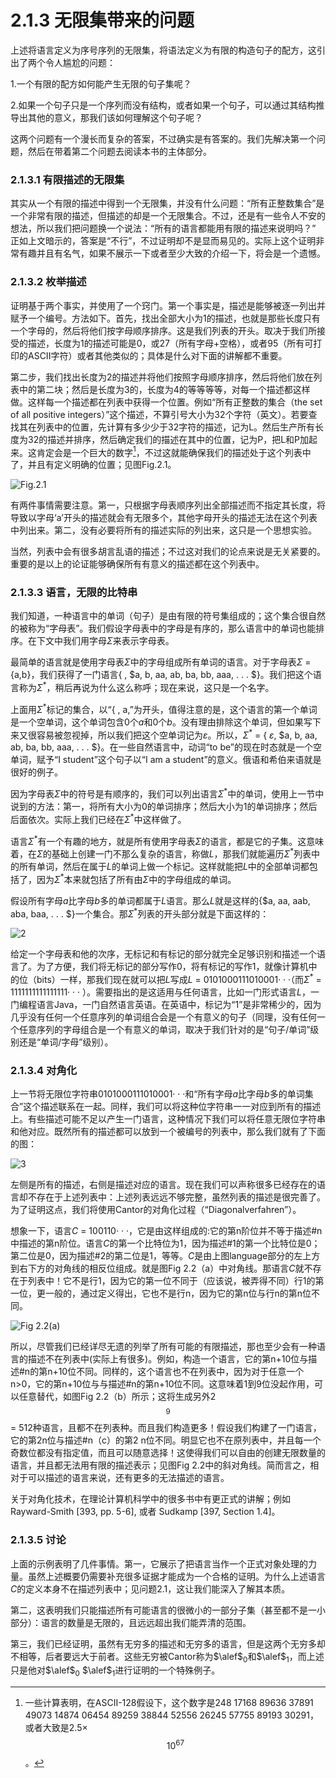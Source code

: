 # 2.1.3 无限集带来的问题

上述将语言定义为序号序列的无限集，将语法定义为有限的构造句子的配方，这引出了两个令人尴尬的问题：

1.一个有限的配方如何能产生无限的句子集呢？

2.如果一个句子只是一个序列而没有结构，或者如果一个句子，可以通过其结构推导出其他的意义，那我们该如何理解这个句子呢？

这两个问题有一个漫长而复杂的答案，不过确实是有答案的。我们先解决第一个问题，然后在带着第二个问题去阅读本书的主体部分。


### 2.1.3.1 有限描述的无限集

其实从一个有限的描述中得到一个无限集，并没有什么问题：“所有正整数集合”是一个非常有限的描述，但描述的却是一个无限集合。不过，还是有一些令人不安的想法，所以我们把问题换一个说法：“所有的语言都能用有限的描述来说明吗？” 正如上文暗示的，答案是“不行”，不过证明却不是显而易见的。实际上这个证明非常有趣并且有名气，如果不展示一下或者至少大致的介绍一下，将会是一个遗憾。

### 2.1.3.2 枚举描述

证明基于两个事实，并使用了一个窍门。第一个事实是，描述是能够被逐一列出并赋予一个编号。方法如下。首先，找出全部大小为1的描述，也就是那些长度只有一个字母的，然后将他们按字母顺序排序。这是我们列表的开头。取决于我们所接受的描述，长度为1的描述可能是0，或27（所有字母+空格），或者95（所有可打印的ASCII字符）或者其他类似的；具体是什么对下面的讲解都不重要。

第二步，我们找出长度为2的描述并将他们按照字母顺序排序，然后将他们放在列表中的第二块；然后是长度为3的，长度为4的等等等等，对每一个描述都这样做。这样每一个描述都在列表中获得一个位置。例如“所有正整数的集合（the set of all positive integers）”这个描述，不算引号大小为32个字符（英文）。若要查找其在列表中的位置，先计算有多少少于32字符的描述，记为L。然后生产所有长度为32的描述并排序，然后确定我们的描述在其中的位置，记为P，把L和P加起来。这肯定会是一个巨大的数字[^1]，不过这就能确保我们的描述处于这个列表中了，并且有定义明确的位置；见图Fig.2.1。

![Fig.2.1](../../img/2.1.3.1_1-Fig.2.1.png)

有两件事情需要注意。第一，只根据字母表顺序列出全部描述而不指定其长度，将导致以字母‘a’开头的描述就会有无限多个，其他字母开头的描述无法在这个列表中列出来。第二，没有必要将所有的描述实际的列出来，这只是一个思想实验。

当然，列表中会有很多胡言乱语的描述；不过这对我们的论点来说是无关紧要的。重要的是以上的论证能够确保所有有意义的描述都在这个列表中。

[^1]: 一些计算表明，在ASCII-128假设下，这个数字是248 17168 89636 37891 49073 14874 06454 89259 38844 52556 26245 57755 89193 30291，或者大致是2.5× $$10^{67}$$。


### 2.1.3.3 语言，无限的比特串

我们知道，一种语言中的单词（句子）是由有限的符号集组成的；这个集合很自然的被称为“字母表”。我们假设字母表中的字母是有序的，那么语言中的单词也能排序。在下文中我们用字母$\Sigma$来表示字母表。

最简单的语言就是使用字母表$\Sigma$中的字母组成所有单词的语言。对于字母表$\Sigma$ = {a,b}，我们获得了一门语言{ , $a, b, aa, ab, ba, bb, aaa, . . . $}。我们把这个语言称为$\Sigma$<sup>*</sup>，稍后再说为什么这么称呼；现在来说，这只是一个名字。

上面用$\Sigma$<sup>\*</sup>标记的集合，以“{ , a,”为开头，值得注意的是，这个语言的第一个单词是一个空单词，这个单词包含0个$a$和0个$b$。没有理由排除这个单词，但如果写下来又很容易被忽视掉，所以我们把这个空单词记为$\varepsilon$。所以，$\Sigma$<sup>\*</sup> = { $\varepsilon$, $a, b, aa, ab, ba, bb, aaa, . . . $}。在一些自然语言中，动词“to be”的现在时态就是一个空单词，赋予“I student”这个句子以“I am a student”的意义。俄语和希伯来语就是很好的例子。

因为字母表$\Sigma$中的符号是有顺序的，我们可以列出语言$\Sigma$<sup>\*</sup>中的单词，使用上一节中说到的方法：第一，将所有大小为0的单词排序；然后大小为1的单词排序；然后后面依次。实际上我们已经在$\Sigma$<sup>\*</sup>中这样做了。

语言$\Sigma$<sup>\*</sup>有一个有趣的地方，就是所有使用字母表$\Sigma$的语言，都是它的子集。这意味着，在$\Sigma$的基础上创建一门不那么复杂的语言，称做$L$，那我们就能遍历$\Sigma$<sup>\*</sup>列表中的所有单词，然后在属于$L$的单词上做一个标记。这样就能把$L$中的全部单词都包括了，因为$\Sigma$<sup>\*</sup>本来就包括了所有由$\Sigma$中的字母组成的单词。

假设所有字母$a$比字母$b$多的单词都属于$L$语言。那么$L$就是这样的{$a, aa, aab, aba, baa, . . . $}一个集合。那$\Sigma$<sup>\*</sup>列表的开头部分就是下面这样的：

![2](../../img/2.1.3.3_2.png)


给定一个字母表和他的次序，无标记和有标记的部分就完全足够识别和描述一个语言了。为了方便，我们将无标记的部分写作0，将有标记的写作1，就像计算机中的位（bits）一样，那我们现在就可以把$L$写成$L$ =  0101000111010001· · ·（而$\Sigma$<sup>\*</sup> = 1111111111111111· · · ）。需要指出的是这适用与任何语言，比如一门形式语言$L$，一门编程语言Java，一门自然语言英语。在英语中，标记为“1”是非常稀少的，因为几乎没有任何一个任意序列的单词组合会是一个有意义的句子（同理，没有任何一个任意序列的字母组合是一个有意义的单词，取决于我们针对的是“句子/单词”级别还是“单词/字母”级别）。

### 2.1.3.4 对角化

上一节将无限位字符串0101000111010001· · ·和“所有字母$a$比字母$b$多的单词集合”这个描述联系在一起。同样，我们可以将这种位字符串一一对应到所有的描述上。有些描述可能不足以产生一门语言，这种情况下我们可以将任意无限位字符串和他对应。既然所有的描述都可以放到一个被编号的列表中，那么我们就有了下面的图：

![3](../../img/2.1.3.4_3.png)

左侧是所有的描述，右侧是描述对应的语言。现在我们可以声称很多已经存在的语言却不存在于上述列表中：上述列表远远不够完整，虽然列表的描述是很完善了。为了证明这点，我们将使用Cantor的对角化过程（“Diagonalverfahren”）。

想象一下，语言$C$ = 100110· · ·，它是由这样组成的:它的第n阶位并不等于描述#n中描述的第n阶位。语言$C$的第一个比特位为1，因为描述#1的第一个比特位是0；第二位是0，因为描述#2的第二位是1，等等。$C$是由上图language部分的左上方到右下方的对角线的相反位组成。就是图Fig 2.2（a）中对角线。那语言$C$就不存在于列表中！它不是行1，因为它的第一位不同于（应该说，被弄得不同）行1的第一位，更一般的，通过定义得出，它也不是行n，因为它的第n位与行n的第n位不同。

![Fig 2.2(a)](../../img/2.1.3.4_4-Fig.2.2.png)

所以，尽管我们已经详尽无遗的列举了所有可能的有限描述，那也至少会有一种语言的描述不在列表中(实际上有很多)。例如，构造一个语言，它的第n+10位与描述#n的第n+10位不同。同样的，这个语言也不在列表中，因为对于任意一个n>0，它的第n+10位与与描述#n的第n+10位不同。这意味着1到9位没起作用，可以任意替代，如图Fig 2.2（b）所示；这将生成另外2$${^9}$$ = 512种语言，且都不在列表种。而且我们构造更多！假设我们构建了一门语言，它的第2n位与描述#n（c）的第2
n位不同。明显它也不在原列表中，并且每一个奇数位都没有指定值，而且可以随意选择！这使得我们可以自由的创建无限数量的语言，并且都无法用有限的描述表示；见图Fig 2.2中的斜对角线。简而言之，相对于可以描述的语言来说，还有更多的无法描述的语言。

关于对角化技术，在理论计算机科学中的很多书中有更正式的讲解；例如Rayward-Smith [393, pp. 5-6], 或者 Sudkamp [397, Section 1.4]。

### 2.1.3.5 讨论

上面的示例表明了几件事情。第一，它展示了把语言当作一个正式对象处理的力量。虽然上述概要仍需要补充很多证据才能成为一个合格的证明。为什么上述语言$C$的定义本身不在描述列表中；见问题2.1，这让我们能深入了解其本质。

第二，这表明我们只能描述所有可能语言的很微小的一部分子集（甚至都不是一小部分）：语言的数量是无限的，且远远超出我们能弄清的范围。

第三，我们已经证明，虽然有无穷多的描述和无穷多的语言，但是这两个无穷多却不相等，后者要远大于前者。这些无穷被Cantor称为$\alef$<sub>0</sub>和$\alef$<sub>1</sub>，而上述只是他对$\alef$<sub>0</sub> $\alef$<sub>1</sub>进行证明的一个特殊例子。